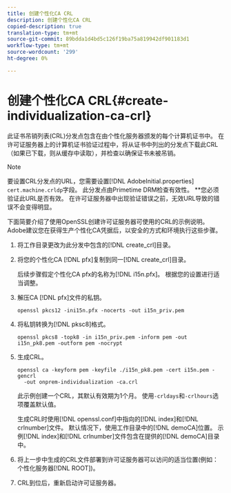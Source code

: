 ```yaml
---
title: 创建个性化CA CRL
description: 创建个性化CA CRL
copied-description: true
translation-type: tm+mt
source-git-commit: 89bdda1d4bd5c126f19ba75a819942df901183d1
workflow-type: tm+mt
source-wordcount: '299'
ht-degree: 0%

---
```



# 创建个性化CA CRL{#create-individualization-ca-crl}

此证书吊销列表(CRL)分发点包含在由个性化服务器颁发的每个计算机证书中。 在许可证服务器上的计算机证书验证过程中，将从证书中列出的分发点下载此CRL（如果已下载，则从缓存中读取），并检查以确保证书未被吊销。

>[!NOTE]
>
>要设置CRL分发点的URL，您需要设置[!DNL AdobeInitial.properties] `cert.machine.crldp`字段。 此分发点由Primetime DRM检查有效性。 **&#x200B;您必须验证此URL是否有效。 在许可证服务器中出现验证错误之前，无效URL导致的错误不会变得明显。

下面简要介绍了使用OpenSSL创建许可证服务器可使用的CRL的示例说明。 Adobe建议您在获得生产个性化CA凭据后，以安全的方式和环境执行这些步骤。

1. 将工作目录更改为此分发中包含的[!DNL create_crl]目录。
1. 将您的个性化CA [!DNL pfx]复制到同一[!DNL create_crl]目录。

   后续步骤假定个性化CA pfx的名称为[!DNL i15n.pfx]。 根据您的设置进行适当调整。
1. 解压CA [!DNL pfx]文件的私钥。

   ```
   openssl pkcs12 -ini15n.pfx -nocerts -out i15n_priv.pem
   ```

1. 将私钥转换为[!DNL pksc8]格式。

   ```
   openssl pkcs8 -topk8 -in i15n_priv.pem -inform pem -out i15n_pk8.pem -outform pem -nocrypt
   ```

1. 生成CRL。

   ```
   openssl ca -keyform pem -keyfile ./i15n_pk8.pem -cert i15n.pem -gencrl  
     -out onprem-individualization -ca.crl
   ```

   此示例创建一个CRL，其默认有效期为1个月。 使用`-crldays`和`-crlhours`选项覆盖默认值。

   生成CRL时使用[!DNL openssl.conf]中指向的[!DNL index]和[!DNL crlnumber]文件。 默认情况下，使用工作目录中的[!DNL demoCA]位置。 示例[!DNL index]和[!DNL crlnumber]文件包含在提供的[!DNL demoCA]目录中。

1. 将上一步中生成的CRL文件部署到许可证服务器可以访问的适当位置(例如：个性化服务器[!DNL ROOT])。
1. CRL到位后，重新启动许可证服务器。
